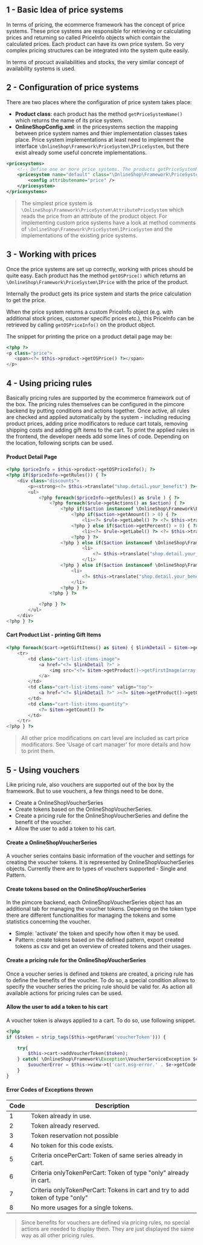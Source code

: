 ## 1 - Basic Idea of price systems
In terms of pricing, the ecommerce framework has the concept of price systems. These price systems are responsible for retrieving or calculating prices and returning so called PriceInfo objects which contain the calculated prices. Each product can have its own price system. 
So very complex pricing structures can be integrated into the system quite easily.

In terms of procuct availabilities and stocks, the very similar concept of availability systems is used. 


## 2 - Configuration of price systems
There are two places where the configuration of price system takes place: 
- **Product class**: each product has the method ```getPriceSystemName()``` which returns the name of its price system. 
- **OnlineShopConfig.xml**: in the pricesystems section the mapping between price system names and thier implementation classes takes place. Price system implementations at least need to implement the interface ```\OnlineShop\Framework\PriceSystem\IPriceSystem```, but there exist already some useful concrete implementations. 

```xml
<pricesystems>
	<!-- Define one or more price systems. The products getPriceSystemName method need to return a name here defined -->
	<pricesystem name="default" class="\OnlineShop\Framework\PriceSystem\AttributePriceSystem">
		<config attributename="price" />
	</pricesystem>
</pricesystems>
```

> The simplest price system is ```\OnlineShop\Framework\PriceSystem\AttributePriceSystem``` which reads the price from an attribute of the product object. For implementing custom price systems have a look at method comments of ```\OnlineShop\Framework\PriceSystem\IPriceSystem``` and the implementations of the existing price systems. 


## 3 - Working with prices
Once the price systems are set up correctly, working with prices should be quite easy. Each product has the method ```getOSPrice()``` which returns an ```\OnlineShop\Framework\PriceSystem\IPrice``` with the price of the product. 

Internally the product gets its price system and starts the price calculation to get the price. 

When the price system returns a custom PriceInfo object (e.g. with additional stock prices, customer specific prices etc.), this PriceInfo can be retrieved by calling ```getOSPriceInfo()``` on the product object. 

The snippet for printing the price on a product detail page may be: 
```php
<?php ?>
<p class="price">
   <span><?= $this->product->getOSPrice() ?></span>
</p>
```


## 4 - Using pricing rules
Basically pricing rules are supported by the ecommerce framework out of the box. The pricing rules themselves can be configured in the pimcore backend by putting conditions and actions together. Once active, all rules are checked and applied  automatically by the system - including reducing product prices, adding price modificators to reduce cart totals, removing shipping costs and adding gift items to the cart. 
To print the applied rules in the frontend, the developer needs add some lines of code. Depending on the location, following scripts can be used. 


#### Product Detail Page
```php
<?php $priceInfo = $this->product->getOSPriceInfo(); ?>
<?php if($priceInfo->getRules()) { ?>
	<div class="discounts">
		<p><strong><?= $this->translate("shop.detail.your_benefit") ?></strong></p>
		<ul>
			<?php foreach($priceInfo->getRules() as $rule ) { ?>
				<?php foreach($rule->getActions() as $action) { ?>
					<?php if($action instanceof \OnlineShop\Framework\PricingManager\Action\ProductDiscount) { ?>
						<?php if($action->getAmount() > 0) { ?>
							<li><?= $rule->getLabel() ?> <?= $this->translate("shop.detail.your_benefit.discount.amount", new Zend_Currency(array("value" => $action->getAmount()))) ?></li>
						<?php } else if($action->getPercent() > 0) { ?>
							<li><?= $rule->getLabel() ?> <?= $this->translate("shop.detail.your_benefit.discount.percent", $action->getPercent()) ?></li>
						<?php } ?>
					<?php } else if($action instanceof \OnlineShop\Framework\PricingManager\Action\IGift) { ?>
							<li>
								<?= $this->translate("shop.detail.your_benefit.discount.gift", '<a href="' . $action->getProduct()->getShopDetailLink($this, true) . '"> ' . $action->getProduct()->getName() . '</a>') ?>
							</li>
					<?php } else if($action instanceof \OnlineShop\Framework\PricingManager\Action\FreeShipping) { ?>
						<li>
							<?= $this->translate("shop.detail.your_benefit.discount.freeshipping") ?>
						</li>
					<?php } ?>
				<?php } ?>

			<?php } ?>
		</ul>
	</div>
<?php } ?>
```


#### Cart Product List - printing Gift Items
```php
<?php foreach($cart->getGiftItems() as $item) { $linkDetail = $item->getProduct()->getShopDetailLink($this); ?>
	<tr>
		<td class="cart-list-items-image">
			<a href="<?= $linkDetail ?>" >
				<img src="<?= $item->getProduct()->getFirstImage(array('width' => 120, 'height' => 120, 'aspectratio' => true)) ?> " alt="" border="0" />
			</a>
		</td>
		<td class="cart-list-items-name" valign="top">
			<a href="<?= $linkDetail ?>" ><?= $item->getProduct()->getOSName() ?></a>
		</td>
		<td class="cart-list-items-quantity">
			<?= $item->getCount() ?>
		</td>
	</tr>
<?php } ?>
```
> All other price modifications on cart level are included as cart price modificators. See 'Usage of cart manager' for more details and how to print them. 


## 5 - Using vouchers
Like pricing rule, also vouchers are supported out of the box by the framework. 
But to use vouchers, a few things need to be done. 
- Create a OnlineShopVoucherSeries
- Create tokens based on the OnlineShopVoucherSeries.
- Create a pricing rule for the OnlineShopVoucherSeries and define the benefit of the voucher.
- Allow the user to add a token to his cart. 

#### Create a OnlineShopVoucherSeries
A voucher series contains basic information of the voucher and settings for creating the voucher tokens. It is represented by OnlineShopVoucherSeries objects. Currently there are to types of vouchers supported - Single and Pattern. 

#### Create tokens based on the OnlineShopVoucherSeries
In the pimcore backend, each OnlineShopVoucherSeries object has an additional tab for managing the voucher tokens. Depening on the token type there are different functionalities for managing the tokens and some statistics concerning the voucher. 
- Simple: 'activate' the token and specify how often it may be used. 
- Pattern: create tokens based on the defined pattern, export created tokens as csv and get an overview of created tokens and their usages. 

#### Create a pricing rule for the OnlineShopVoucherSeries
Once a voucher series is defined and tokens are created, a pricing rule has to define the benefits of the voucher. To do so, a special condition allows to specify the voucher series the pricing rule should be valid for. As action all available actions for pricing rules can be used. 

#### Allow the user to add a token to his cart
A voucher token is always applied to a cart. To do so, use following snippet. 
```php
<?php
if ($token = strip_tags($this->getParam('voucherToken'))) {

	try{
        $this->cart->addVoucherToken($token);
    } catch( \OnlineShop\Framework\Exception\VoucherServiceException $e ){
        $voucherError = $this->view->t('cart.msg-error.' . $e->getCode());
    }
}

```
#### Error Codes of Exceptions thrown
| Code 	| Description                                                      	|
|------	|------------------------------------------------------------------	|
| 1  	| Token already in use.                                            	|
| 2     | Token already reserved.                                          	|
| 3  	| Token reservation not possible                                   	|
| 4     | No token for this code exists.                                   	|
| 5  	| Criteria oncePerCart: Token of same series already in cart.      	|
| 6 	| Criteria onlyTokenPerCart: Token of type "only" already in cart. 	|
| 7 	| Criteria onlyTokenPerCart: Tokens in cart and try to add token of type "only"|
| 8 	| No more usages for a single tokens.|

> Since benefits for vouchers are defined via pricing rules, no special actions are needed to display them. They are just displayed the same way as all other pricing rules.